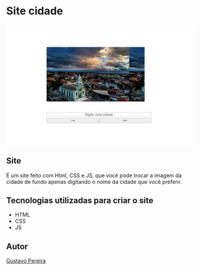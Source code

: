# Site cidade

![](./img/site.png)

## Site
É um site feito com Html, CSS e JS, que você pode trocar a imagem da cidade de fundo apenas digitando o nome da cidade que você preferir.

## Tecnologias utilizadas para criar o site
* HTML
* CSS
* JS

## Autor
[Gustavo Pereira](https://www.linkedin.com/in/gustavo-pereira-dev-redes)

